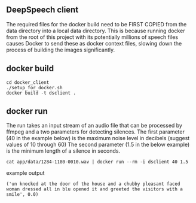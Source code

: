
## DeepSpeech client

The required files for the docker build need to be FIRST COPIED from the data directory into a local data directory.
This is because running docker from the root of this project with its potentially millions of speech
files causes Docker to send these as docker context files, slowing down the process of building the images
significantly.

## docker build
```
cd docker_client
./setup_for_docker.sh
docker build -t dsclient .
```

## docker run
The run takes an input stream of an audio file that can be processed by ffmpeg and a two parameters for detecting silences.
The first parameter (40 in the example below) is the maximum noise level in decibels (suggest values of 10 through 60)
The second parameter (1.5 in the below example) is the minimum length of a silence in seconds.
```
cat app/data/1284-1180-0010.wav | docker run --rm -i dsclient 40 1.5
```
example output
```
('un knocked at the door of the house and a chubby pleasant faced woman dressed all in blu opened it and greeted the visitors with a smile', 0.0)
```
